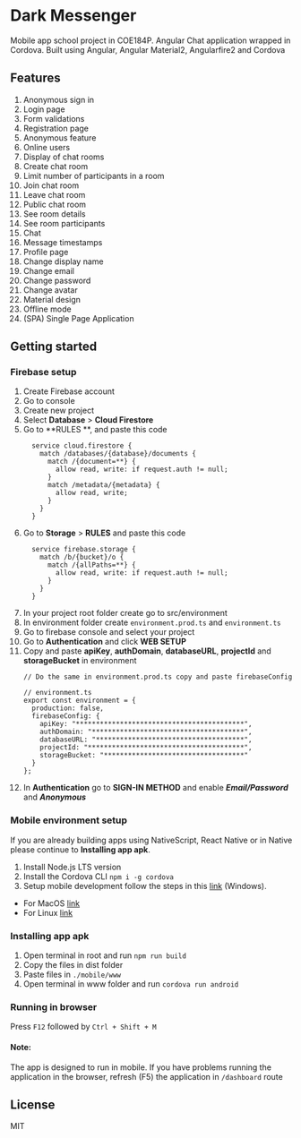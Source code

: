 

# Dark Messenger

Mobile app school project in COE184P. Angular Chat application wrapped in Cordova. Built using Angular, Angular Material2, Angularfire2 and Cordova

## Features

1. Anonymous sign in
1. Login page
1. Form validations
1. Registration page
1. Anonymous feature
1. Online users
1. Display of chat rooms
1. Create chat room
1. Limit number of participants in a room
1. Join chat room
1. Leave chat room
1. Public chat room
1. See room details
1. See room participants
1. Chat
1. Message timestamps
1. Profile page
1. Change display name
1. Change email
1. Change password
1. Change avatar
1. Material design
1. Offline mode
1. (SPA) Single Page Application


## Getting started

### Firebase setup

1. Create Firebase account
1. Go to console
1. Create new project
1. Select **Database** > **Cloud Firestore**
1. Go to **RULES  **, and paste this code
    ```
      service cloud.firestore {
        match /databases/{database}/documents {
          match /{document=**} {
            allow read, write: if request.auth != null;
          }
          match /metadata/{metadata} {
            allow read, write;
          }
        }
      }
    ```
1. Go to **Storage** > **RULES** and paste this code
    ```
      service firebase.storage {
        match /b/{bucket}/o {
          match /{allPaths=**} {
            allow read, write: if request.auth != null;
          }
        }
      }
    ```
1. In your project root folder create go to src/environment
1. In environment folder create  `environment.prod.ts` and `environment.ts`
1. Go to firebase console and select your project
1. Go to **Authentication** and click **WEB SETUP**
1. Copy and paste **apiKey**, **authDomain**, **databaseURL**, **projectId** and **storageBucket** in environment
    ```
    // Do the same in environment.prod.ts copy and paste firebaseConfig

    // environment.ts
    export const environment = {
      production: false,
      firebaseConfig: {
        apiKey: "******************************************",
        authDomain: "**************************************",
        databaseURL: "*************************************",
        projectId: "***************************************",
        storageBucket: "***********************************"
      }
    };
    ```
1. In **Authentication** go to **SIGN-IN METHOD** and enable ***Email/Password*** and ***Anonymous***


### Mobile environment setup

If you are already building apps using NativeScript, React Native or in Native please continue to  **Installing app apk**.

1. Install Node.js LTS version
1. Install the Cordova CLI `npm i -g cordova`
1. Setup mobile development follow the steps in this [link][1] (Windows).
  * For MacOS [link][2]
  * For Linux [link][3]


### Installing app apk

1. Open terminal in root and run `npm run build`
1. Copy the files in dist folder
1. Paste files in `./mobile/www`
1. Open terminal in www folder and run `cordova run android`

### Running in browser

Press `F12` followed by `Ctrl + Shift + M`

#### Note:
The app is designed to run in mobile. If you have problems running the application in the browser, refresh (F5) the application in `/dashboard` route

## License

MIT

 [1]: https://docs.nativescript.org/start/ns-setup-win
 [2]: https://docs.nativescript.org/start/ns-setup-os-x
 [3]: https://docs.nativescript.org/start/ns-setup-linux
